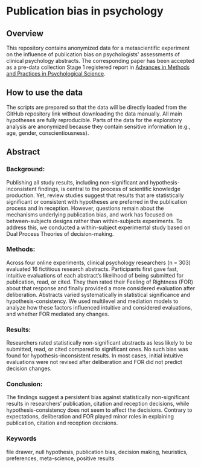 # Publication bias in psychology
## Overview
This repository contains anonymized data for a metascientific experiment on the influence of publication bias on psychologists' assessments of clinical psychology abstracts. The corresponding paper has been accepted as a pre-data collection Stage 1 registered report in [Advances in Methods and Practices in Psychological Science](https://journals.sagepub.com/home/amp).

## How to use the data
The scripts are prepared so that the data will be directly loaded from the GitHub repository link without downloading the data manually. All main hypotheses are fully reproducible. Parts of the data for the exploratory analysis are anonymized because they contain sensitive information (e.g., age, gender, conscientiousness).

## Abstract
### Background: 
Publishing all study results, including non-significant and hypothesis-inconsistent findings, is central to the process of scientific knowledge production. Yet, review studies suggest that results that are statistically significant or consistent with hypotheses are preferred in the publication process and in reception. However, questions remain about the mechanisms underlying publication bias, and work has focused on between-subjects designs rather than within-subjects experiments. To address this, we conducted a within-subject experimental study based on Dual Process Theories of decision-making.
### Methods:
Across four online experiments, clinical psychology researchers (n = 303) evaluated 16 fictitious research abstracts. Participants first gave fast, intuitive evaluations of each abstract’s likelihood of being submitted for publication, read, or cited. They then rated their Feeling of Rightness (FOR) about that response and finally provided a more considered evaluation after deliberation. Abstracts varied systematically in statistical significance and hypothesis-consistency. We used multilevel and mediation models to analyze how these factors influenced intuitive and considered evaluations, and whether FOR mediated any changes.
### Results:
Researchers rated statistically non-significant abstracts as less likely to be submitted‚ read, or cited compared to significant ones. No such bias was found for hypothesis-inconsistent results. In most cases, initial intuitive evaluations were not revised after deliberation and FOR did not predict decision changes.
### Conclusion:
The findings suggest a persistent bias against statistically non-significant results in researchers’ publication, citation and reception decisions, while hypothesis-consistency does not seem to affect the decisions. Contrary to expectations, deliberation and FOR played minor roles in explaining publication, citation and reception decisions. 

### Keywords
file drawer, null hypothesis, publication bias, decision making, heuristics, preferences, meta-science, positive results